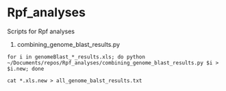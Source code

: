 # Rpf_analyses

Scripts for Rpf analyses

1. combining_genome_blast_results.py
```
for i in genomeBlast_*_results.xls; do python ~/Documents/repos/Rpf_analyses/combining_genome_blast_results.py $i > $i.new; done

cat *.xls.new > all_genome_balst_results.txt
```

